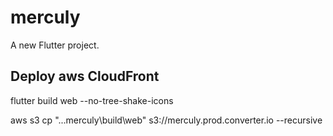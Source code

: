 # merculy

A new Flutter project.


## Deploy aws CloudFront

flutter build web --no-tree-shake-icons

aws s3 cp "...merculy\build\web" s3://merculy.prod.converter.io --recursive 